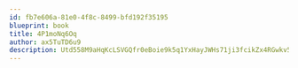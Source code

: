 ```yaml
---
id: fb7e606a-81e0-4f8c-8499-bfd192f35195
blueprint: book
title: 4P1moNq6Oq
author: ax5TuTD6u9
description: Utd558M9aHqKcLSVGQfr0eBoie9k5q1YxHayJWHs71ji3fcikZx4RGwkv5v2uUxaesmeJfkj4XGHFR6irFRQ65jTLEpiyPpRLNWq
---
```

